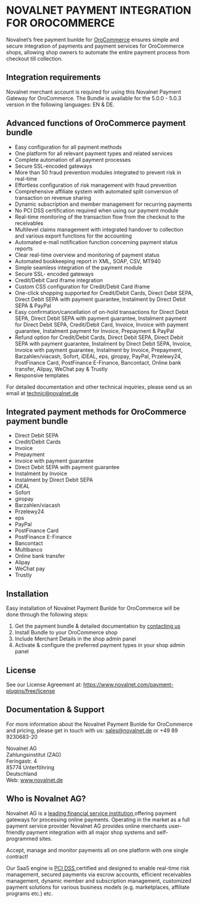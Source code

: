 # NOVALNET PAYMENT INTEGRATION FOR OROCOMMERCE
Novalnet’s free payment bunlde for <a href="https://www.novalnet.com/integration/orocommerce/">OroCommerce</a> ensures simple and secure integration of payments and payment services for OroCommerce shops, allowing shop owners to automate the entire payment process from checkout till collection. 

## Integration requirements 
Novalnet merchant account is required for using this Novalnet Payment Gateway for OroCommerce. The Bundle is available for the 5.0.0 - 5.0.3 version in the following languages: EN & DE. 

## Advanced functions of OroCommerce payment bundle
- Easy configuration for all payment methods
- One platform for all relevant payment types and related services
- Complete automation of all payment processes
- Secure SSL-encoded gateways
- More than 50 fraud prevention modules integrated to prevent risk in real-time
- Effortless configuration of risk management with fraud prevention
- Comprehensive affiliate system with automated split conversion of transaction on revenue sharing
- Dynamic subscription and member management for recurring payments
- No PCI DSS certification required when using our payment module
- Real-time monitoring of the transaction flow from the checkout to the receivables
- Multilevel claims management with integrated handover to collection and various export functions for the accounting
- Automated e-mail notification function concerning payment status reports
- Clear real-time overview and monitoring of payment status
- Automated bookkeeping report in XML, SOAP, CSV, MT940
- Simple seamless integration of the payment module
- Secure SSL- encoded gateways
- Credit/Debit Card iframe integration 
- Custom CSS configuration for Credit/Debit Card iframe
- One-click shopping supported for Credit/Debit Cards, Direct Debit SEPA, Direct Debit SEPA with payment guarantee, Instalment by Direct Debit SEPA & PayPal
- Easy confirmation/cancellation of on-hold transactions for Direct Debit SEPA, Direct Debit SEPA with payment guarantee, Instalment payment for Direct Debit SEPA, Credit/Debit Card, Invoice, Invoice with payment guarantee, Instalment payment for Invoice, Prepayment & PayPal
- Refund option for Credit/Debit Cards, Direct Debit SEPA, Direct Debit SEPA with payment guarantee, Instalment by Direct Debit SEPA, Invoice, Invoice with payment guarantee, Instalment by Invoice, Prepayment, Barzahlen/viacash, Sofort, iDEAL, eps, giropay, PayPal, Przelewy24, PostFinance Card, PostFinance E-Finance, Bancontact, Online bank transfer, Alipay, WeChat pay & Trustly
- Responsive templates

For detailed documentation and other technical inquiries, please send us an email at <a href="mailto:technic@novalnet.de"> technic@novalnet.de </a>

## Integrated payment methods for OroCommerce payment bundle
-	Direct Debit SEPA
-	Credit/Debit Cards
-	Invoice
-	Prepayment
-	Invoice with payment guarantee
-	Direct Debit SEPA with payment guarantee
-	Instalment by Invoice
-	Instalment by Direct Debit SEPA
-	iDEAL
-	Sofort
-	giropay
-	Barzahlen/viacash
-	Przelewy24
-   eps
-	PayPal
-	PostFinance Card
- 	PostFinance E-Finance
- 	Bancontact
- 	Multibanco
-   Online bank transfer
- 	Alipay
- 	WeChat pay
- 	Trustly

## Installation
Easy installation of Novalnet Payment Bunlde for OroCommerce will be done through the following steps: 
1. Get the payment bundle & detailed documentation by <a href="https://www.novalnet.de/kontakt"> contacting us </a>
2. Install Bundle to your OroCommerce shop 
3. Include Merchant Details in the shop admin panel 
4. Activate & configure the preferred payment types in your shop admin panel

## License  
See our License Agreement at: https://www.novalnet.com/payment-plugins/free/license
## Documentation & Support
For more information about the Novalnet Payment Bunlde for OroCommerce and pricing, please get in touch with us:  <a href="mailto:sales@novalnet.de"> sales@novalnet.de </a> or +49 89 9230683-20<br>

Novalnet AG<br>
Zahlungsinstitut (ZAG)<br>
Feringastr. 4<br>
85774 Unterföhring<br>
Deutschland<br>
Web: www.novalnet.de 
## Who is Novalnet AG?
<p>Novalnet AG is a <a href="https://www.novalnet.de/zahlungsinstitut"> leading financial service institution </a> offering payment gateways for processing online payments. Operating in the market as a full payment service provider Novalnet AG provides online merchants user-friendly payment integration with all major shop systems and self-programmed sites.</p> 
<p>Accept, manage and monitor payments all on one platform with one single contract!</p>
<p>Our SaaS engine is <a href="https://www.novalnet.de/pci-dss-zertifizierung"> PCI DSS </a> certified and designed to enable real-time risk management, secured payments via escrow accounts, efficient receivables management, dynamic member and subscription management, customized payment solutions for various business models (e.g. marketplaces, affiliate programs etc.) etc.</p>
